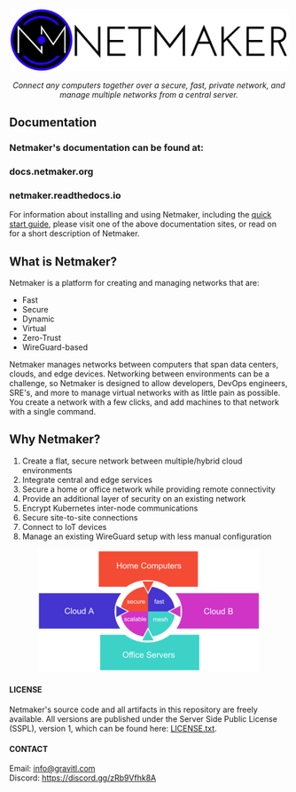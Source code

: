 
<p align="center">
  <img src="netmaker.png"><break/>
</p>
<p align="center">
<i>Connect any computers together over a secure, fast, private network, and manage multiple networks from a central server.</i> 
</p>

## Documentation

### Netmaker's documentation can be found at:  
###  docs.netmaker.org  
###  netmaker.readthedocs.io
  
For information about installing and using Netmaker, including the [quick start guide](https://docs.netmaker.org/quick-start.html), please visit one of the above documentation sites, or read on for a short description of Netmaker.

## What is Netmaker?
Netmaker is a platform for creating and managing networks that are:

- Fast
- Secure
- Dynamic
- Virtual
- Zero-Trust
- WireGuard-based

Netmaker manages networks between computers that span data centers, clouds, and edge devices. Networking between environments can be a challenge, so Netmaker is designed to allow developers, DevOps engineers, SRE's, and more to manage virtual networks with as little pain as possible. You create a network with a few clicks, and add machines to that network with a single command.

## Why Netmaker?
 1. Create a flat, secure network between multiple/hybrid cloud environments
 2. Integrate central and edge services
 3. Secure a home or office network while providing remote connectivity
 4. Provide an additional layer of security on an existing network
 5. Encrypt Kubernetes inter-node communications
 6. Secure site-to-site connections
 7. Connect to IoT devices
 8. Manage an existing WireGuard setup with less manual configuration

<p align="center">
  <img src="mesh-diagram.png">
</p>


#### LICENSE

Netmaker's source code and all artifacts in this repository are freely available. All versions are published under the Server Side Public License (SSPL), version 1, which can be found here: [LICENSE.txt](./LICENSE.txt).

#### CONTACT

Email: info@gravitl.com  
Discord: https://discord.gg/zRb9Vfhk8A
